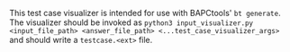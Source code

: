 This test case visualizer is intended for use with BAPCtools' `bt generate`.
The visualizer should be invoked as `python3 input_visualizer.py <input_file_path> <answer_file_path> <...test_case_visualizer_args>` and should write a `testcase.<ext>` file.
